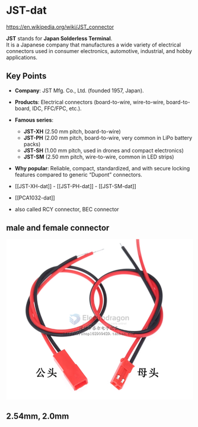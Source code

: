 
# JST-dat

https://en.wikipedia.org/wiki/JST_connector


**JST** stands for **Japan Solderless Terminal**.  
It is a Japanese company that manufactures a wide variety of electrical connectors used in consumer electronics, automotive, industrial, and hobby applications.

## Key Points

- **Company**: JST Mfg. Co., Ltd. (founded 1957, Japan).  
- **Products**: Electrical connectors (board-to-wire, wire-to-wire, board-to-board, IDC, FFC/FPC, etc.).  
- **Famous series**:
  - **JST-XH** (2.50 mm pitch, board-to-wire)
  - **JST-PH** (2.00 mm pitch, board-to-wire, very common in LiPo battery packs)
  - **JST-SH** (1.00 mm pitch, used in drones and compact electronics)
  - **JST-SM** (2.50 mm pitch, wire-to-wire, common in LED strips)
- **Why popular**: Reliable, compact, standardized, and with secure locking features compared to generic “Dupont” connectors.

- [[JST-XH-dat]] - [[JST-PH-dat]] - [[JST-SM-dat]]

- [[PCA1032-dat]]



- also called RCY connector, BEC connector 

## male and female connector 

![](2024-09-24-19-40-26.png)



## 2.54mm, 2.0mm

